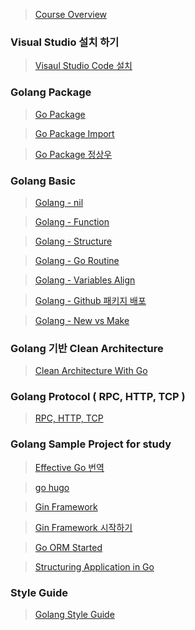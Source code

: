> [Course Overview](https://tutorialedge.net/courses/go-rest-api-course/01-course-overview/)

### Visual Studio 설치 하기 

> [Visaul Studio Code 설치](https://mapled.tistory.com/entry/%EC%B4%88%EB%B3%B4%EB%8F%84-%EC%89%BD%EA%B2%8C-%ED%95%98%EB%8A%94-Visual-Studio-Code%EC%97%90%EC%84%9C-Go-%EC%8B%A4%ED%96%89%ED%95%98%EA%B8%B0)

### Golang Package

> [Go Package](https://www.digitalocean.com/community/tutorials/importing-packages-in-go)

> [Go Package Import](https://go.dev/doc/code)

> [Go Package 정상우](https://pronist.dev/86)

### Golang Basic 

> [Golang - nil](https://2kindsofcs.tistory.com/3)

> [Golang - Function](https://go.dev/tour/basics/9)  

> [Golang - Structure](https://dev-yakuza.posstree.com/ko/golang/struct/)  

> [Golang - Go Routine](https://dev-yakuza.posstree.com/ko/golang/goroutine/)  

> [Golang - Variables Align](https://velog.io/@unani92/Golang-%EB%B3%80%EC%88%98-%ED%95%A8%EC%88%98-%EC%84%A0%EC%96%B8%ED%95%A0%EB%8B%B9)

> [Golang - Github 패키지 배포](https://pink1016.tistory.com/85)  

> [Golang - New vs Make](https://pronist.dev/102)

### Golang 기반 Clean Architecture

> [Clean Architecture With Go](https://www.joinc.co.kr/w/man/12/golang/robust)

### Golang Protocol ( RPC, HTTP, TCP )

> [RPC, HTTP, TCP](https://judo0179.tistory.com/92)  

### Golang Sample Project for study

> [Effective Go 번역](https://github.com/golangkorea/effective-go/blob/master/SUMMARY.md)

> [go hugo](https://github.com/gohugoio/hugo)  

> [Gin Framework](https://gin-gonic.com/docs/)      
  
> [Gin Framework 시작하기](https://dev-yakuza.posstree.com/ko/golang/gin/start/)    

> [Go ORM Started](https://gorm.io/index.html)     

> [Structuring Application in Go](https://medium.com/@benbjohnson/structuring-applications-in-go-3b04be4ff091)

### Style Guide 

> [Golang Style Guide](https://github.com/TangoEnSkai/uber-go-style-guide-kr)  
